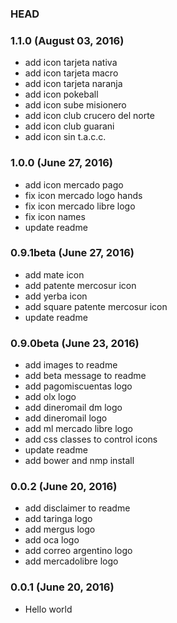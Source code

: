 ### HEAD
### 1.1.0 (August 03, 2016)
- add icon tarjeta nativa
- add icon tarjeta macro
- add icon tarjeta naranja
- add icon pokeball
- add icon sube misionero
- add icon club crucero del norte
- add icon club guarani
- add icon sin t.a.c.c.

### 1.0.0 (June 27, 2016)
- add icon mercado pago
- fix icon mercado logo hands
- fix icon mercado libre logo
- fix icon names
- update readme

### 0.9.1beta (June 27, 2016)
- add mate icon
- add patente mercosur icon
- add yerba icon
- add square patente mercosur icon
- update readme

### 0.9.0beta (June 23, 2016)
- add images to readme
- add beta message to readme
- add pagomiscuentas logo
- add olx logo
- add dineromail dm logo
- add dineromail logo
- add ml mercado libre logo
- add css classes to control icons
- update readme
- add bower and nmp install

### 0.0.2 (June 20, 2016)
- add disclaimer to readme
- add taringa logo
- add mergus logo
- add oca logo
- add correo argentino logo
- add mercadolibre logo

### 0.0.1 (June 20, 2016)

- Hello world
